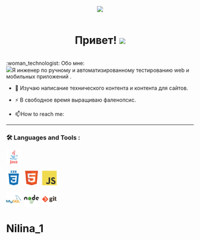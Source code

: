 <div id="header" align="center">
  <img src="https://media.giphy.com/media/paTz7UZbPfTZFRYnnB/giphy.gif" width="100"/>
</div>
<div id="badges" align="center">
  <img src="https://komarev.com/ghpvc/?username=Nilina&style=flat-square&color=blue" alt=""/>
</div>
<h1 align="center">
  Привет!
  <img src="https://media.giphy.com/media/hvRJCLFzcasrR4ia7z/giphy.gif" width="30px"/>
</h1>
<div align="center">
  <img src="https://media.giphy.com/media/9xBkeTB5XY1ahOqgMW/giphy.gif" alt=""/>
</div>
:woman_technologist: Обо мне:<br>
<img src="https://media.giphy.com/media/WUlplcMpOCEmTGBtBW/giphy.gif" width="30">Я инженер по ручному и автоматизированному тестированию web  и мобильных приложений .
<!-- //*- :telescope: I’m working as a Software Engineer and contributing to frontend and backend for building web applications.*// -->

- :seedling: Изучаю написание технического контента и контента для сайтов.

- :zap: В свободное время выращиваю фаленопсис.

- :mailbox:How to reach me: 

 ---

### :hammer_and_wrench: Languages and Tools :
<div>
  <img src="https://github.com/devicons/devicon/blob/master/icons/java/java-original-wordmark.svg" title="Java" alt="Java" width="40" height="40"/>&nbsp;

  <img src="https://github.com/devicons/devicon/blob/master/icons/css3/css3-plain-wordmark.svg"  title="CSS3" alt="CSS" width="40" height="40"/>&nbsp;
  <img src="https://github.com/devicons/devicon/blob/master/icons/html5/html5-original.svg" title="HTML5" alt="HTML" width="40" height="40"/>&nbsp;
  <img src="https://github.com/devicons/devicon/blob/master/icons/javascript/javascript-original.svg" title="JavaScript" alt="JavaScript" width="40" height="40"/>&nbsp;

  <img src="https://github.com/devicons/devicon/blob/master/icons/mysql/mysql-original-wordmark.svg" title="MySQL"  alt="MySQL" width="40" height="40"/>&nbsp;
  <img src="https://github.com/devicons/devicon/blob/master/icons/nodejs/nodejs-original-wordmark.svg" title="NodeJS" alt="NodeJS" width="40" height="40"/>&nbsp;
  <img src="https://github.com/devicons/devicon/blob/master/icons/git/git-original-wordmark.svg" title="Git" alt="Git" width="40" height="40"/>
</div>


# Nilina_1
